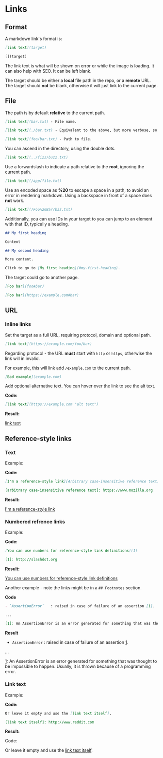 # Links


## Format

A markdown link's format is:


```markdown
[link text](target)

[](target)
```

The link text is what will be shown on error or while the image is loading. It can also help with SEO. It can be left blank.

The target should be either a **local** file path in the repo, or a **remote** URL. The target should **not** be blank, otherwise it will just link to the current page.


## File

The path is by default **relative** to the current path.

```markdown
[link text](bar.txt) - File name.

[link text](./bar.txt) - Equivalent to the above, but more verbose, so not common.

[link text](foo/bar.txt) - Path to file.
```

You can ascend in the directory, using the double dots.

```markdown
[link text](../fizz/buzz.txt)
```

Use a forwardslash to indicate a path relative to the **root**, ignoring the current path.

```markdown
[link text](/app/file.txt)
```

Use an encoded space as **%20** to escape a space in a path, to avoid an error in rendering markdown. Using a backspace in front of a space does **not** work.

```markdown
[link text](/Foo%20Bar/baz.txt)
```

Additionally, you can use IDs in your target to you can jump to an element with that ID, typically a heading.

```markdown
## My first heading

Content

## My second heading

More content.

Click to go to [My first heading](#my-first-heading).
```

The target could go to another page.

```markdown
[Foo bar](foo#bar)

[Foo bar](https://example.com#bar)
```


## URL


### Inline links

Set the target as a full URL, requiring protocol, domain and optional path.

```markdown
[link text](https://example.com/foo/bar)
```

Regarding protocol - the URL **must** start with `http` or `https`, otherwise the link will in invalid.

For example, this will link add `/example.com` to the current path.

```markdown
[Bad example](example.com)
```


Add optional alternative text. You can hover over the link to see the alt text.

**Code:**

```markdown
[link text](https://example.com "alt text")
```

**Result:**

[link text](https://example.com "alt text")


## Reference-style links

### Text

Example:

**Code:**

```markdown
[I'm a reference-style link][Arbitrary case-insensitive reference text]

[arbitrary case-insensitive reference text]: https://www.mozilla.org
```

**Result:**

[I'm a reference-style link][Arbitrary case-insensitive reference text]

[arbitrary case-insensitive reference text]: https://www.mozilla.org

### Numbered refrence links

Example:

**Code:**

```markdown
[You can use numbers for reference-style link definitions][1]

[1]: http://slashdot.org
```

**Result:**

[You can use numbers for reference-style link definitions][1]

[1]: http://slashdot.org

Another example - note the links might be in a `## Footnotes` section.


**Code**

```markdown
- `AssertionError`   : raised in case of failure of an assertion [1].

...

[1]: An AssertionError is an error generated for something that was thought to be impossible to happen. Usually, it is thrown because of a programming error.
```

**Result**

- `AssertionError`   : raised in case of failure of an assertion [1].

...

[1]: An AssertionError is an error generated for something that was thought to be impossible to happen. Usually, it is thrown because of a programming error.


### Link text

Example:

**Code:**

```markdown
Or leave it empty and use the [link text itself].

[link text itself]: http://www.reddit.com
```

**Result:**

Code:

Or leave it empty and use the [link text itself].

[link text itself]: http://www.reddit.com
